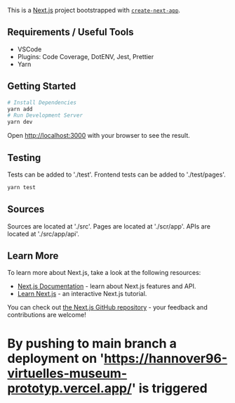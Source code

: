 This is a [Next.js](https://nextjs.org/) project bootstrapped with [`create-next-app`](https://github.com/vercel/next.js/tree/canary/packages/create-next-app).

## Requirements / Useful Tools
- VSCode
- Plugins: Code Coverage, DotENV, Jest, Prettier
- Yarn

## Getting Started

```bash
# Install Dependencies
yarn add
# Run Development Server
yarn dev
```

Open [http://localhost:3000](http://localhost:3000) with your browser to see the result.


## Testing

Tests can be added to './test'. Frontend tests can be added to './test/pages'.

```bash
yarn test
```

## Sources

Sources are located at './src'.
Pages are located at './scr/app'. 
APIs are located at './src/app/api'.


## Learn More

To learn more about Next.js, take a look at the following resources:

- [Next.js Documentation](https://nextjs.org/docs) - learn about Next.js features and API.
- [Learn Next.js](https://nextjs.org/learn) - an interactive Next.js tutorial.

You can check out [the Next.js GitHub repository](https://github.com/vercel/next.js/) - your feedback and contributions are welcome!

# By pushing to main branch a deployment on 'https://hannover96-virtuelles-museum-prototyp.vercel.app/' is triggered

